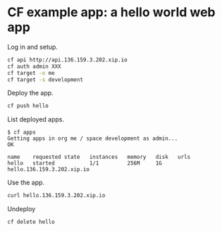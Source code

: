 # CF example app: a hello world web app

Log in and setup.

```bash
cf api http://api.136.159.3.202.xip.io
cf auth admin XXX
cf target -o me
cf target -s development
```

Deploy the app.

```bash
cf push hello
```

List deployed apps.

    $ cf apps
    Getting apps in org me / space development as admin...
    OK

    name    requested state   instances   memory   disk   urls
    hello   started           1/1         256M     1G     hello.136.159.3.202.xip.io

Use the app.

```bash
curl hello.136.159.3.202.xip.io
```

Undeploy

```bash
cf delete hello
```
